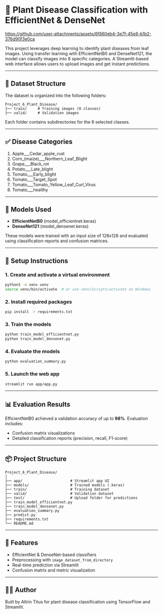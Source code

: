 # 🌿 Plant Disease Classification with EfficientNet & DenseNet



https://github.com/user-attachments/assets/6f860eb4-3e7f-45e8-b1b2-376d90f3e0ca



This project leverages deep learning to identify plant diseases from leaf images. Using transfer learning with EfficientNetB0 and DenseNet121, the model can classify images into 8 specific categories. A Streamlit-based web interface allows users to upload images and get instant predictions.

---

## 📁 Dataset Structure

The dataset is organized into the following folders:

```
Project_6_Plant_Disease/
├── train/     # Training images (8 classes)
├── valid/     # Validation images
```

Each folder contains subdirectories for the 8 selected classes.

---

## ✅ Disease Categories

1. Apple___Cedar_apple_rust  
2. Corn_(maize)___Northern_Leaf_Blight  
3. Grape___Black_rot  
4. Potato___Late_blight  
5. Tomato___Early_blight  
6. Tomato___Target_Spot  
7. Tomato___Tomato_Yellow_Leaf_Curl_Virus  
8. Tomato___healthy  

---

## 🧠 Models Used

- **EfficientNetB0** (model_efficientnet.keras)
- **DenseNet121** (model_densenet.keras)

These models were trained with an input size of 128x128 and evaluated using classification reports and confusion matrices.

---

## 🔧 Setup Instructions

### 1. Create and activate a virtual environment

```bash
python3 -m venv venv
source venv/bin/activate  # or use venv\Scripts\activate on Windows
```

### 2. Install required packages

```bash
pip install -r requirements.txt
```

### 3. Train the models

```bash
python train_model_efficientnet.py
python train_model_densenet.py
```

### 4. Evaluate the models

```bash
python evaluation_summary.py
```

### 5. Launch the web app

```bash
streamlit run app/app.py
```

---

## 📊 Evaluation Results

EfficientNetB0 achieved a validation accuracy of up to **98%**. Evaluation includes:

- Confusion matrix visualizations
- Detailed classification reports (precision, recall, F1-score)

---

## 📦 Project Structure

```
Project_6_Plant_Disease/
│
├── app/                      # Streamlit app UI
├── models/                   # Trained models (.keras)
├── train/                    # Training dataset
├── valid/                    # Validation dataset
├── test/                     # Upload folder for predictions
├── train_model_efficientnet.py
├── train_model_densenet.py
├── evaluation_summary.py
├── predict.py
├── requirements.txt
└── README.md
```

---

## 📌 Features

- EfficientNet & DenseNet-based classifiers
- Preprocessing with `image_dataset_from_directory`
- Real-time prediction via Streamlit
- Confusion matrix and metric visualization

---

## 👨‍🔬 Author

Built by Altrin Titus for plant disease classification using TensorFlow and Streamlit.

